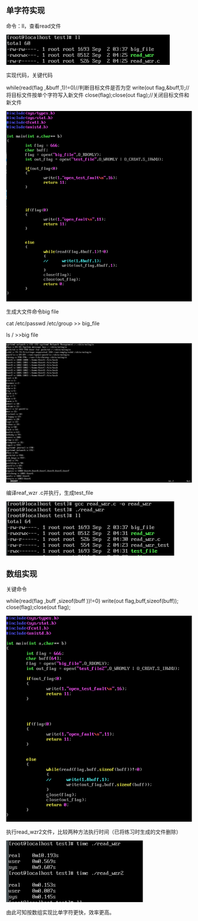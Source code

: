 ## 单字符实现

命令：ll，查看read文件

![1](1.png)

实现代码，关键代码

while(read(flag ,&buff ,1)!=0)//判断目标文件是否为空
write(out flag,&buff,1);//将目标文件按单个字符写入新文件
close(flag);close(out flag);//关闭目标文件和新文件

 ![2](2.png)

生成大文件命令big file

cat /etc/passwd /etc/group >> big_file

ls / >>big file

![3](3.png)

编译reaf_wzr .c并执行，生成test_file

![4](4.png)

## 数组实现

关键命令

while(read(flag ,buff ,sizeof(buff ))!=0)
write(out flag,buff,sizeof(buff));
close(flag);close(out flag);

![a](a.png)

执行read_wzr2文件，比较两种方法执行时间（已将练习时生成的文件删除）

![b](b.png)

由此可知按数组实现比单字符更快，效率更高。